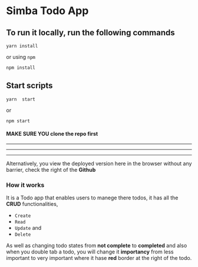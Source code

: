 # Simba Todo App

## To run it locally, run the following commands

```
yarn install
```

or using `npm`

```
npm install
```

## Start scripts

```
yarn  start
```

or

```
npm start
```

#### MAKE SURE YOU **clone** the repo first

---

---

---

Alternatively, you view the deployed version here in the browser without any barrier, check the right of the **Github**

### How it works

It is a Todo app that enables users to manege there todos, it has all the **CRUD** functionalities,

- `Create`
- `Read`
- `Update` and
- `Delete`

As well as changing todo states from **not complete** to **completed** and also when you double tab a todo, you will change it **importancy** from less important to very important where it hase **red** border at the right of the todo.
